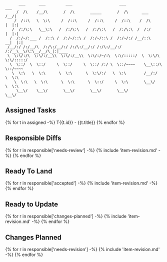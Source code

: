 ```
      ___      ___         ___                     ___                   ___
     /  /\    /__/\       /  /\       _____       /  /\      ___        /__/|
    /  /::\   \  \:\     /  /::\     /  /::\     /  /::\    /  /\      |  |:|
   /  /:/\:\   \__\:\   /  /:/\:\   /  /:/\:\   /  /:/\:\  /  /:/      |  |:|
  /  /:/~/:___ /  /::\ /  /:/~/::\ /  /:/~/::\ /  /:/~/:/ /__/::\    __|  |:|
 /__/:/ /:/__/\  /:/\:/__/:/ /:/\:/__/:/ /:/\:/__/:/ /:/__\__\/\:\__/__/\_|:|____
 \  \:\/:/\  \:\/:/__\\  \:\/:/__\\  \:\/:/~/:\  \:\/:::::/  \  \:\/\  \:\/:::::/
  \  \::/  \  \::/     \  \::/     \  \::/ /:/ \  \::/~~~~    \__\::/\  \::/~~~~
   \  \:\   \  \:\      \  \:\      \  \:\/:/   \  \:\        /__/:/  \  \:\
    \  \:\   \  \:\      \  \:\      \  \::/     \  \:\       \__\/    \  \:\
     \__\/    \__\/       \__\/       \__\/       \__\/                 \__\/

```

## Assigned Tasks

{% for t in assigned -%}
T{{t.id}} - {{t.title}}
{% endfor %}

## Responsible Diffs

{% for r in responsible['needs-review'] -%}
{% include 'item-revision.md' -%}
{% endfor %}

## Ready To Land

{% for r in responsible['accepted'] -%}
{% include 'item-revision.md' -%}
{% endfor %}

## Ready to Update

{% for r in responsible['changes-planned'] -%}
{% include 'item-revision.md' -%}
{% endfor %}


## Changes Planned
{% for r in responsible['needs-revision'] -%}
{% include 'item-revision.md' -%}
{% endfor %}

